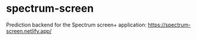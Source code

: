 # spectrum-screen
Prediction backend for the Spectrum screen+ application:
https://spectrum-screen.netlify.app/

